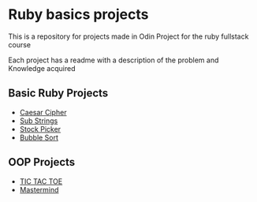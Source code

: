 # Ruby basics projects

This is a repository for projects made in Odin Project for the ruby fullstack course

Each project has a readme with a description of the problem and Knowledge acquired

## Basic Ruby Projects

* [Caesar Cipher](https://github.com/Reifhel/ruby_basic_projects/tree/main/caesar_cipher)
* [Sub Strings](https://github.com/Reifhel/ruby_basic_projects/tree/main/substrings)
* [Stock Picker](https://github.com/Reifhel/ruby_basic_projects/tree/main/stock_picker)
* [Bubble Sort](https://github.com/Reifhel/ruby_basic_projects/tree/main/bubble_sort)

## OOP Projects

* [TIC TAC TOE](https://github.com/Reifhel/ruby_basic_projects/tree/main/tic_tac_toe)
* [Mastermind](https://github.com/Reifhel/ruby_projects/tree/main/mastermind)
